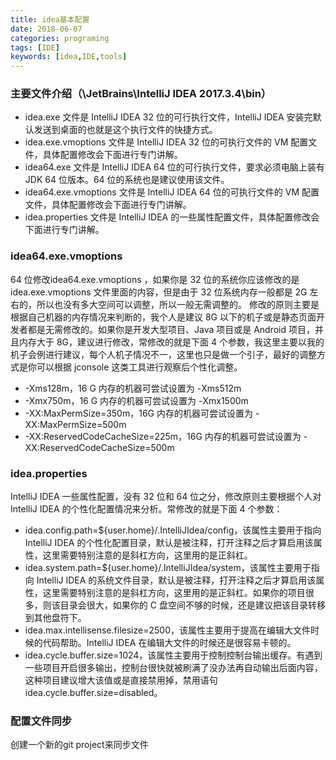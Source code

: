 ```yaml
---
title: idea基本配置
date: 2018-06-07
categories: programing
tags: [IDE]
keywords: [idea,IDE,tools]
---
```


### 主要文件介绍（<installationPath>\JetBrains\IntelliJ IDEA 2017.3.4\bin）

- idea.exe 文件是 IntelliJ IDEA 32 位的可行执行文件，IntelliJ IDEA 安装完默认发送到桌面的也就是这个执行文件的快捷方式。
- idea.exe.vmoptions 文件是 IntelliJ IDEA 32 位的可执行文件的 VM 配置文件，具体配置修改会下面进行专门讲解。
- idea64.exe 文件是 IntelliJ IDEA 64 位的可行执行文件，要求必须电脑上装有 JDK 64 位版本。64 位的系统也是建议使用该文件。
- idea64.exe.vmoptions 文件是 IntelliJ IDEA 64 位的可执行文件的 VM 配置文件，具体配置修改会下面进行专门讲解。
- idea.properties 文件是 IntelliJ IDEA 的一些属性配置文件，具体配置修改会下面进行专门讲解。

### idea64.exe.vmoptions
64 位修改idea64.exe.vmoptions ，如果你是 32 位的系统你应该修改的是 idea.exe.vmoptions 文件里面的内容，但是由于 32 位系统内存一般都是 2G 左右的，所以也没有多大空间可以调整，所以一般无需调整的。
修改的原则主要是根据自己机器的内存情况来判断的，我个人是建议 8G 以下的机子或是静态页面开发者都是无需修改的。如果你是开发大型项目、Java 项目或是 Android 项目，并且内存大于 8G，建议进行修改，常修改的就是下面 4 个参数，我这里主要以我的机子会例进行建议，每个人机子情况不一，这里也只是做一个引子，最好的调整方式是你可以根据 jconsole 这类工具进行观察后个性化调整。

- -Xms128m，16 G 内存的机器可尝试设置为 -Xms512m
- -Xmx750m，16 G 内存的机器可尝试设置为 -Xmx1500m
- -XX:MaxPermSize=350m，16G 内存的机器可尝试设置为 -XX:MaxPermSize=500m
- -XX:ReservedCodeCacheSize=225m，16G 内存的机器可尝试设置为 -XX:ReservedCodeCacheSize=500m

### idea.properties
IntelliJ IDEA 一些属性配置，没有 32 位和 64 位之分，修改原则主要根据个人对 IntelliJ IDEA 的个性化配置情况来分析。常修改的就是下面 4 个参数：

- idea.config.path=${user.home}/.IntelliJIdea/config，该属性主要用于指向 IntelliJ IDEA 的个性化配置目录，默认是被注释，打开注释之后才算启用该属性，这里需要特别注意的是斜杠方向，这里用的是正斜杠。
- idea.system.path=${user.home}/.IntelliJIdea/system，该属性主要用于指向 IntelliJ IDEA 的系统文件目录，默认是被注释，打开注释之后才算启用该属性，这里需要特别注意的是斜杠方向，这里用的是正斜杠。如果你的项目很多，则该目录会很大，如果你的 C 盘空间不够的时候，还是建议把该目录转移到其他盘符下。
- idea.max.intellisense.filesize=2500，该属性主要用于提高在编辑大文件时候的代码帮助。IntelliJ IDEA 在编辑大文件的时候还是很容易卡顿的。
- idea.cycle.buffer.size=1024，该属性主要用于控制控制台输出缓存。有遇到一些项目开启很多输出，控制台很快就被刷满了没办法再自动输出后面内容，这种项目建议增大该值或是直接禁用掉，禁用语句 idea.cycle.buffer.size=disabled。

### 配置文件同步
创建一个新的git project来同步文件